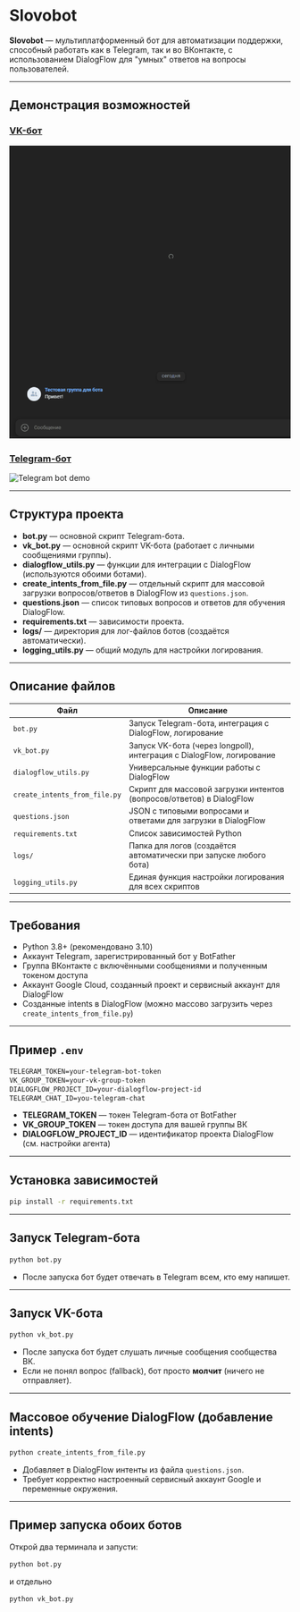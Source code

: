 # Slovobot

**Slovobot** — мультиплатформенный бот для автоматизации поддержки, способный работать как в Telegram, так и во ВКонтакте, с использованием DialogFlow для "умных" ответов на вопросы пользователей.

---

## Демонстрация возможностей

### [VK-бот](https://vk.com/club230495233)

![VK bot demo](docs/vk_bot.gif)

### [Telegram-бот](https://t.me/SlovoAssistantBot)

![Telegram bot demo](docs/tg_bot.gif)

---

##  Структура проекта

- **bot.py** — основной скрипт Telegram-бота.
- **vk_bot.py** — основной скрипт VK-бота (работает с личными сообщениями группы).
- **dialogflow_utils.py** — функции для интеграции с DialogFlow (используются обоими ботами).
- **create_intents_from_file.py** — отдельный скрипт для массовой загрузки вопросов/ответов в DialogFlow из `questions.json`.
- **questions.json** — список типовых вопросов и ответов для обучения DialogFlow.
- **requirements.txt** — зависимости проекта.
- **logs/** — директория для лог-файлов ботов (создаётся автоматически).
- **logging_utils.py** — общий модуль для настройки логирования.

---

## Описание файлов

| Файл                          | Описание                                                                                 |
|-------------------------------|-----------------------------------------------------------------------------------------|
| `bot.py`                      | Запуск Telegram-бота, интеграция с DialogFlow, логирование                             |
| `vk_bot.py`                   | Запуск VK-бота (через longpoll), интеграция с DialogFlow, логирование                  |
| `dialogflow_utils.py`         | Универсальные функции работы с DialogFlow                                              |
| `create_intents_from_file.py` | Скрипт для массовой загрузки интентов (вопросов/ответов) в DialogFlow                  |
| `questions.json`              | JSON с типовыми вопросами и ответами для загрузки в DialogFlow                         |
| `requirements.txt`            | Список зависимостей Python                                                             |
| `logs/`                       | Папка для логов (создаётся автоматически при запуске любого бота)                      |
| `logging_utils.py`            | Единая функция настройки логирования для всех скриптов                                 |

---

## Требования

- Python 3.8+ (рекомендовано 3.10)
- Аккаунт Telegram, зарегистрированный бот у BotFather
- Группа ВКонтакте с включёнными сообщениями и полученным токеном доступа
- Аккаунт Google Cloud, созданный проект и сервисный аккаунт для DialogFlow
- Созданные intents в DialogFlow (можно массово загрузить через `create_intents_from_file.py`)

---

## Пример `.env`

```env
TELEGRAM_TOKEN=your-telegram-bot-token
VK_GROUP_TOKEN=your-vk-group-token
DIALOGFLOW_PROJECT_ID=your-dialogflow-project-id
TELEGRAM_CHAT_ID=you-telegram-chat
````

* **TELEGRAM\_TOKEN** — токен Telegram-бота от BotFather
* **VK\_GROUP\_TOKEN** — токен доступа для вашей группы ВК
* **DIALOGFLOW\_PROJECT\_ID** — идентификатор проекта DialogFlow (см. настройки агента)

---

## Установка зависимостей

```bash
pip install -r requirements.txt
```

---

## Запуск Telegram-бота

```bash
python bot.py
```

* После запуска бот будет отвечать в Telegram всем, кто ему напишет.

---

## Запуск VK-бота

```bash
python vk_bot.py
```

* После запуска бот будет слушать личные сообщения сообщества ВК.
* Если не понял вопрос (fallback), бот просто **молчит** (ничего не отправляет).

---

## Массовое обучение DialogFlow (добавление intents)

```bash
python create_intents_from_file.py
```

* Добавляет в DialogFlow интенты из файла `questions.json`.
* Требует корректно настроенный сервисный аккаунт Google и переменные окружения.

---

## Пример запуска обоих ботов

Открой два терминала и запусти:

```bash
python bot.py
```

и отдельно

```bash
python vk_bot.py
```
